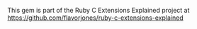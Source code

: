 
This gem is part of the Ruby C Extensions Explained project at https://github.com/flavorjones/ruby-c-extensions-explained
